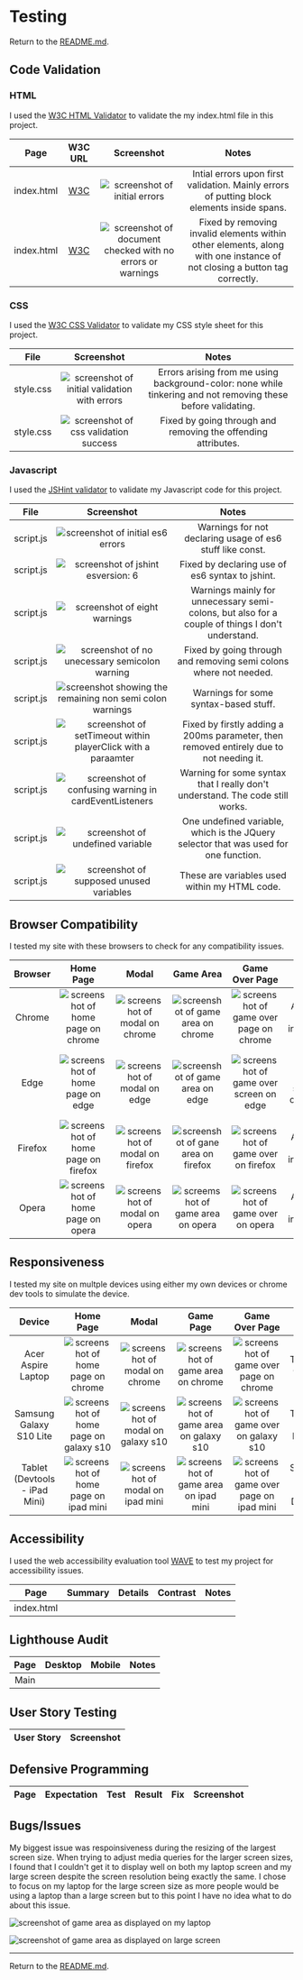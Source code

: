 # Testing

Return to the [README.md](README.md).

## Code Validation

### HTML

I used the [W3C HTML Validator](https://validator.w3.org/nu/) to validate the my index.html file in this project.

| Page | W3C URL | Screenshot | Notes |
| :---: | :---: | :---: | :---: |
| index.html | [W3C](https://validator.w3.org/nu/?doc=https%3A%2F%2Fseanbrindley17.github.io%2Fmilestone-project-2%2F) | ![screenshot of initial errors](/readme%20documentations/screenshots/html%20validator%20screenshots/initial%20validation%20with%20errors.png) | Intial errors upon first validation. Mainly errors of putting block elements inside spans. |
| index.html | [W3C](https://validator.w3.org/nu/?doc=https%3A%2F%2Fseanbrindley17.github.io%2Fmilestone-project-2%2F#textarea) | ![screenshot of document checked with no errors or warnings](/readme%20documentations/screenshots/html%20validator%20screenshots/fixed%20html%20validation%20errors.png) | Fixed by removing invalid elements within other elements, along with one instance of not closing a button tag correctly. |


### CSS

I used the [W3C CSS Validator]() to validate my CSS style sheet for this project.

| File | Screenshot | Notes |
| :---: | :---: | :---: |
| style.css | ![screenshot of initial validation with errors](/readme%20documentations/screenshots/css%20validator%20screenshots/css%20validation%20with%20intial%20errors.png) | Errors arising from me using background-color: none while tinkering and not removing these before validating. |
| style.css | ![screenshot of css validation success](/readme%20documentations/screenshots/css%20validator%20screenshots/css%20validation%20success.png) | Fixed by going through and removing the offending attributes. |

### Javascript 

I used the [JSHint validator](https://jshint.com/) to validate my Javascript code for this project.

| File | Screenshot | Notes |
| :---: | :---: | :---: |
| script.js | ![screenshot of initial es6 errors](/readme%20documentations/screenshots/js%20validator%20screenshots/first%20validation%20with%20es6%20errors.png) | Warnings for not declaring usage of es6 stuff like const. |
| script.js | ![screenshot of jshint esversion: 6](/readme%20documentations/screenshots/js%20validator%20screenshots/fix%20of%20es6%20error.png) | Fixed by declaring use of es6 syntax to jshint. |
| script.js | ![screenshot of eight warnings](/readme%20documentations/screenshots/js%20validator%20screenshots/unnecessary%20semicolon%20warnings.png) | Warnings mainly for unnecessary semi-colons, but also for a couple of things I don't understand. |
| script.js | ![screenshot of no unecessary semicolon warning](/readme%20documentations/screenshots/js%20validator%20screenshots/no%20unnecessary%20semicolon%20warning.png) | Fixed by going through and removing semi colons where not needed. |
| script.js | ![screenshot showing the remaining non semi colon warnings](/readme%20documentations/screenshots/js%20validator%20screenshots/further%20warnings%20after%20fixing%20semi%20colons.png) | Warnings for some syntax-based stuff. |
| script.js | ![screenshot of setTimeout within playerClick with a paraamter](/readme%20documentations/screenshots/js%20validator%20screenshots/settimeout%20with%20no%20parameters%20fixed.png) | Fixed by firstly adding a 200ms parameter, then removed entirely due to not needing it. |
| script.js | ![screenshot of confusing warning in cardEventListeners](/readme%20documentations/screenshots/js%20validator%20screenshots/cardEventListeners%20warning%20.png) | Warning for some syntax that I really don't understand. The code still works. |
| script.js | ![screenshot of undefined variable](/readme%20documentations/screenshots/js%20validator%20screenshots/undefined%20variable%20jquery.png) | One undefined variable, which is the JQuery selector that was used for one function. |
| script.js | ![screenshot of supposed unused variables](/readme%20documentations/screenshots/js%20validator%20screenshots/unused%20variables.png) | These are variables used within my HTML code. | 

## Browser Compatibility

I tested my site with these browsers to check for any compatibility issues.

| Browser | Home Page | Modal | Game Area | Game Over Page | Notes |
| :---: | :---: | :---: | :---: | :---: | :---: |
| Chrome | ![screenshot of home page on chrome](/readme%20documentations/screenshots/browser%20compatibility%20screenshots/chrome/chrome%20home%20page.png) | ![screenshot of modal on chrome](/readme%20documentations/screenshots/browser%20compatibility%20screenshots/chrome/chrome%20modal.png) | ![screenshot of game area on chrome](/readme%20documentations/screenshots/browser%20compatibility%20screenshots/chrome/chrome%20game%20page.png) | ![screenshot of game over page on chrome](/readme%20documentations/screenshots/browser%20compatibility%20screenshots/chrome/chrome%20gameover.png) | All work as intended. |
| Edge | ![screenshot of home page on edge](/readme%20documentations/screenshots/browser%20compatibility%20screenshots/edge/edge%20home%20page.png) | ![screenshot of modal on edge](/readme%20documentations/screenshots/browser%20compatibility%20screenshots/edge/edge%20modal.png) | ![screenshot of game area on edge](/readme%20documentations/screenshots/browser%20compatibility%20screenshots/edge/edge%20game%20area.png) | ![screenshot of game over screen on edge](/readme%20documentations/screenshots/browser%20compatibility%20screenshots/edge/edge%20gameover.png) | Modal close box slightly overlaps footer |
| Firefox | ![screenshot of home page on firefox](/readme%20documentations/screenshots/browser%20compatibility%20screenshots/firefox/firefox%20home%20page.png) | ![screenshot of modal on firefox](/readme%20documentations/screenshots/browser%20compatibility%20screenshots/firefox/firefox%20modal.png) | ![screenshot of gane area on firefox](/readme%20documentations/screenshots/browser%20compatibility%20screenshots/firefox/firefox%20game%20area.png) | ![screenshot of game over on firefox](/readme%20documentations/screenshots/browser%20compatibility%20screenshots/firefox/firefox%20game%20over.png) | All work as intended. |
| Opera | ![screenshot of home page on opera](/readme%20documentations/screenshots/browser%20compatibility%20screenshots/opera/opera%20home%20page.png) | ![screenshot of modal on opera](/readme%20documentations/screenshots/browser%20compatibility%20screenshots/opera/opera%20modal.png) | ![screemshot of game area on opera](/readme%20documentations/screenshots/browser%20compatibility%20screenshots/opera/opera%20game%20area.png) | ![screenshot of game over on opera](/readme%20documentations/screenshots/browser%20compatibility%20screenshots/opera/opera%20game%20over.png) | All work as intended. |

## Responsiveness 

I tested my site on multple devices using either my own devices or chrome dev tools to simulate the device.

| Device | Home Page | Modal | Game Page | Game Over Page | Notes |
| :---: | :---: | :---: | :---: | :---: | :---: |
| Acer Aspire Laptop | ![screenshot of home page on chrome](/readme%20documentations/screenshots/browser%20compatibility%20screenshots/chrome/chrome%20home%20page.png) | ![screenshot of modal on chrome](/readme%20documentations/screenshots/browser%20compatibility%20screenshots/chrome/chrome%20modal.png) | ![screenshot of game area on chrome](/readme%20documentations/screenshots/browser%20compatibility%20screenshots/chrome/chrome%20game%20page.png) | ![screenshot of game over page on chrome](/readme%20documentations/screenshots/browser%20compatibility%20screenshots/chrome/chrome%20gameover.png) | Tested on Chrome. |
| Samsung Galaxy S10 Lite | ![screenshot of home page on galaxy s10](/readme%20documentations/screenshots/responsiveness%20screenshots/galaxy%20home%20page%20kiwi.jpg) | ![screenshot of modal on galaxy s10](/readme%20documentations/screenshots/responsiveness%20screenshots/galaxy%20modal%20kiwi.jpg) | ![screenshot of game area on galaxy s10](/readme%20documentations/screenshots/responsiveness%20screenshots/galaxy%20game%20area%20kiwi.jpg) | ![screenshot of game over on galaxy s10](/readme%20documentations/screenshots/responsiveness%20screenshots/galaxy%20game%20over%20kiwi.jpg) | Tested on Kiwi browser. |
| Tablet (Devtools - iPad Mini) | ![screenshot of home page on ipad mini](/readme%20documentations/screenshots/responsiveness%20screenshots/devtools%20ipad%20mini/ipad%20mini%20home%20page.png) | ![screenshot of modal on ipad mini](/readme%20documentations/screenshots/responsiveness%20screenshots/devtools%20ipad%20mini/ipad%20mini%20modal.png) | ![screenshot of game area on ipad mini](/readme%20documentations/screenshots/responsiveness%20screenshots/devtools%20ipad%20mini/ipad%20mini%20game%20area.png) | ![screenshot of game over page on ipad mini](/readme%20documentations/screenshots/responsiveness%20screenshots/devtools%20ipad%20mini/ipad%20mini%20game%20over.png) | Simulated using Chrome Devtools. |

## Accessibility 

I used the web accessibility evaluation tool [WAVE](https://wave.webaim.org/) to test my project for accessibility issues.

| Page | Summary | Details | Contrast | Notes |
| :---: | :---: | :---: | :---: | :---: |
| index.html |

## Lighthouse Audit

| Page | Desktop | Mobile | Notes |
| :---: | :---: | :---: | :---: |
| Main |

## User Story Testing 

| User Story | Screenshot |
| :---: | :---: |

## Defensive Programming 

| Page | Expectation | Test | Result | Fix | Screenshot |
| :---: | :---: | :---: | :---: | :---: | :---: |

## Bugs/Issues

My biggest issue was respoinsiveness during the resizing of the largest screen size. When trying to adjust media queries for the larger screen sizes, I found that I couldn't get it to display well on both my laptop screen and my large screen despite the screen resolution being exactly the same. I chose to focus on my laptop for the large screen size as more people would be using a laptop than a large screen but to this point I have no idea what to do about this issue. 

![screenshot of game area as displayed on my laptop](/readme%20documentations/screenshots/bugs%20and%20issues%20screenshots/laptop%20game%20area%20display.png)

![screenshot of game area as displayed on large screen](/readme%20documentations/screenshots/bugs%20and%20issues%20screenshots/large%20screen%20game%20area%20display.png)

--- 

Return to the [README.md](README.md).
